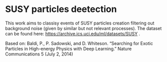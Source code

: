 # SUSY particles deetection
This work aims to classisy events of SUSY particles creation filtering out background noise (given by similar but not relevant processes). The dataset can be found here: https://archive.ics.uci.edu/ml/datasets/SUSY . 

Based on: Baldi, P., P. Sadowski, and D. Whiteson. “Searching for Exotic Particles in High-energy Physics with Deep Learning.” Nature Communications 5 (July 2, 2014)

